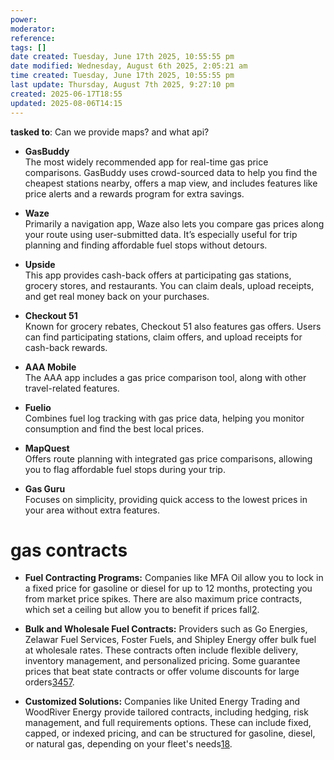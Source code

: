 ```yaml
---
power: 
moderator: 
reference: 
tags: []
date created: Tuesday, June 17th 2025, 10:55:55 pm
date modified: Wednesday, August 6th 2025, 2:05:21 am
time created: Tuesday, June 17th 2025, 10:55:55 pm
last update: Thursday, August 7th 2025, 9:27:10 pm
created: 2025-06-17T18:55
updated: 2025-08-06T14:15
---
```

**tasked to**:
Can we provide maps? and what api?

- **GasBuddy**  
    The most widely recommended app for real-time gas price comparisons. GasBuddy uses crowd-sourced data to help you find the cheapest stations nearby, offers a map view, and includes features like price alerts and a rewards program for extra savings.
    
- **Waze**  
    Primarily a navigation app, Waze also lets you compare gas prices along your route using user-submitted data. It’s especially useful for trip planning and finding affordable fuel stops without detours.
    
- **Upside**  
    This app provides cash-back offers at participating gas stations, grocery stores, and restaurants. You can claim deals, upload receipts, and get real money back on your purchases.
    
- **Checkout 51**  
    Known for grocery rebates, Checkout 51 also features gas offers. Users can find participating stations, claim offers, and upload receipts for cash-back rewards.
    
- **AAA Mobile**  
    The AAA app includes a gas price comparison tool, along with other travel-related features.
    
- **Fuelio**  
    Combines fuel log tracking with gas price data, helping you monitor consumption and find the best local prices.
    
- **MapQuest**  
    Offers route planning with integrated gas price comparisons, allowing you to flag affordable fuel stops during your trip.
    
- **Gas Guru**  
    Focuses on simplicity, providing quick access to the lowest prices in your area without extra features.

# gas contracts
- **Fuel Contracting Programs:** Companies like MFA Oil allow you to lock in a fixed price for gasoline or diesel for up to 12 months, protecting you from market price spikes. There are also maximum price contracts, which set a ceiling but allow you to benefit if prices fall[2](https://www.mfaoil.com/fuels/fuel-contracting/).
    
- **Bulk and Wholesale Fuel Contracts:** Providers such as Go Energies, Zelawar Fuel Services, Foster Fuels, and Shipley Energy offer bulk fuel at wholesale rates. These contracts often include flexible delivery, inventory management, and personalized pricing. Some guarantee prices that beat state contracts or offer volume discounts for large orders[3](https://www.goenergies.com/wholesale-fuel)[4](https://zelawar.com/wholesale-contract.php)[5](https://fosterfuels.com/products-services/transportation-bulk-fuel/)[7](https://www.shipleyenergy.com/commercial/transport-trucking/).
    
- **Customized Solutions:** Companies like United Energy Trading and WoodRiver Energy provide tailored contracts, including hedging, risk management, and full requirements options. These can include fixed, capped, or indexed pricing, and can be structured for gasoline, diesel, or natural gas, depending on your fleet's needs[1](https://www.unitedenergytrading.com/wholesale-services-mobile/)[8](https://www.woodriverenergy.com/wholesale-natural-gas).